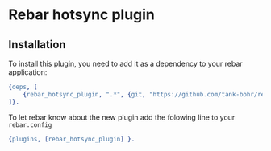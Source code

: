 # Rebar hotsync plugin

## Installation

To install this plugin, you need to add it as a dependency to your rebar application:

```erlang
{deps, [
    {rebar_hotsync_plugin, ".*", {git, "https://github.com/tank-bohr/rebar_hotsync_plugin.git"}}
]}.
```

To let rebar know about the new plugin add the folowing line to your `rebar.config`

```erlang
{plugins, [rebar_hotsync_plugin] }.
```